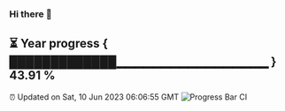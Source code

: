 ### Hi there 👋
⏳ Year progress { █████████████▁▁▁▁▁▁▁▁▁▁▁▁▁▁▁▁▁ } 43.91 %
---
⏰ Updated on Sat, 10 Jun 2023 06:06:55 GMT
![Progress Bar CI](https://github.com/Moyi321/Moyi321/workflows/Progress%20Bar%20CI/badge.svg)
